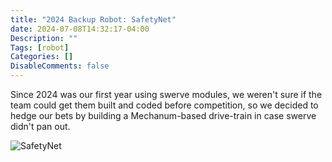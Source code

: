 ```yaml
---
title: "2024 Backup Robot: SafetyNet"
date: 2024-07-08T14:32:17-04:00
Description: ""
Tags: [robot]
Categories: []
DisableComments: false
---
```


Since 2024 was our first year using swerve modules, we weren't sure if the team could get them built and coded before competition, so we decided to hedge our bets by building a Mechanum-based drive-train in case swerve didn't pan out.

![SafetyNet](https://lh3.googleusercontent.com/pw/AP1GczPb0o7qzDX6wwLY1Ucb1YjKac9uBdnf3Cjq7WwZLGlUwoiU96WWmW7DCUubzcd60ImRHsqbCgTUw_0Rh4k5rVinUV9qP0x-V3o4iUmxKTq1rtEXFiWfLq8dkGZHXOKVDi-Fv6eZTyT2PGntUGMUIiQDeA=w1371-h1033-s-no-gm?authuser=0 "Josh and Charles working on SafetyNet")

